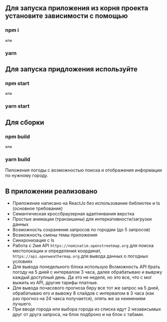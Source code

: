## Для запуска приложения из корня проекта установите зависимости с помощью 

### npm i 
    или
### yarn

## Для запуска придложения используйте

### npm start 
    или 
### yarn start

## Для сборки 

### npm build 
    или 
### yarn build

Пиложения погоды с возможностью поиска и отображения информации по нужному городу.

## В приложении реализовано
- Приложение написано на ReactJs без использование библиотек и ts (основное требование)
- Семантическая кроссбраузерная адаптинвания верстка 
- Простые анимации (транзишины) для интеркативности/загрузки данных
- Возможность сохранения запросов по городам (до 5 запросов)
- Возможность смены темы приложения 
- Синхронизация с ls
- Работа с 2мя API  ``https://nominatim.openstreetmap.org`` для поиска местолокации и определения координат, ``https://api.openweathermap.org`` для вывода данных о погодных условиях 
- Для вывода понедельного блока использую Возможность API брать погоду на 5 дней с интервалом 3 часа, далее обрабатываю и вывржу каждый доступный   день. Да это не неделя, но это все, что с мог выжить из API, другие тарифы платные.
- Для вывода почасового прогноза беру все тот же запрос на 5 дней, обрабатываю его и вывожу 8 слайдов с интервалом в 3 часа (как раз прогноз на 24 чакса получается), опять же за неимением лучшего.
- При вводе города или выбора города из списка идут 2 независымых друг от друга запроса, на блок подброно и на блок с табами.



